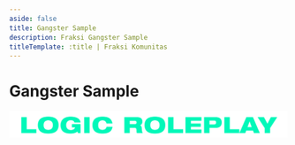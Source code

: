 ```yaml
---
aside: false
title: Gangster Sample
description: Fraksi Gangster Sample
titleTemplate: :title | Fraksi Komunitas
---
```


# Gangster Sample

![](/image/logo/logic-text.png)
